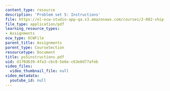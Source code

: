 ```yaml
---
content_type: resource
description: 'Problem set 5: Instructions'
file: https://ol-ocw-studio-app-qa.s3.amazonaws.com/courses/2-082-ship-structural-analysis-design-13-122-spring-2003/d170d6394fa3cbc05e6ec63e0d77afeb_ps5instructions.pdf
file_type: application/pdf
learning_resource_types:
- Assignments
ocw_type: OCWFile
parent_title: Assignments
parent_type: CourseSection
resourcetype: Document
title: ps5instructions.pdf
uid: d170d639-4fa3-cbc0-5e6e-c63e0d77afeb
video_files:
  video_thumbnail_file: null
video_metadata:
  youtube_id: null
---
```

